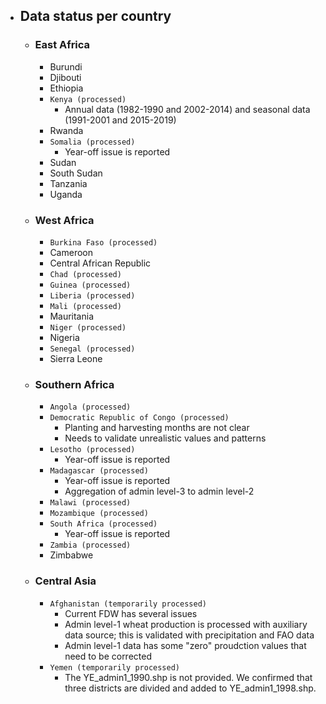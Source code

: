 - ## Data status per country
	- ### East Africa
		- Burundi
		- Djibouti
		- Ethiopia
		- `Kenya (processed)`
			- Annual data (1982-1990 and 2002-2014) and seasonal data (1991-2001 and 2015-2019)
		- Rwanda
		- `Somalia (processed)`
			- Year-off issue is reported
		- Sudan
		- South Sudan
		- Tanzania
		- Uganda
	- ### West Africa
		- `Burkina Faso (processed)`
		- Cameroon
		- Central African Republic
		- `Chad (processed)`
		- `Guinea (processed)`
		- `Liberia (processed)`
		- `Mali (processed)`
		- Mauritania
		- `Niger (processed)`
		- Nigeria
		- `Senegal (processed)`
		- Sierra Leone
	- ### Southern Africa
		- `Angola (processed)`
		- `Democratic Republic of Congo (processed)`
			- Planting and harvesting months are not clear
			- Needs to validate unrealistic values and patterns
		- `Lesotho (processed)`
			- Year-off issue is reported
		- `Madagascar (processed)`
			- Year-off issue is reported
			- Aggregation of admin level-3 to admin level-2
		- `Malawi (processed)`
		- `Mozambique (processed)`
		- `South Africa (processed)`
			- Year-off issue is reported
		- `Zambia (processed)`
		- Zimbabwe
	- ### Central Asia
		- `Afghanistan (temporarily processed)`
			- Current FDW has several issues
			- Admin level-1 wheat production is processed with auxiliary data source; this is validated with precipitation and FAO data
			- Admin level-1 data has some "zero" proudction values that need to be corrected
		- `Yemen (temporarily processed)`
			- The YE_admin1_1990.shp is not provided. We confirmed that three districts are divided and added to YE_admin1_1998.shp.